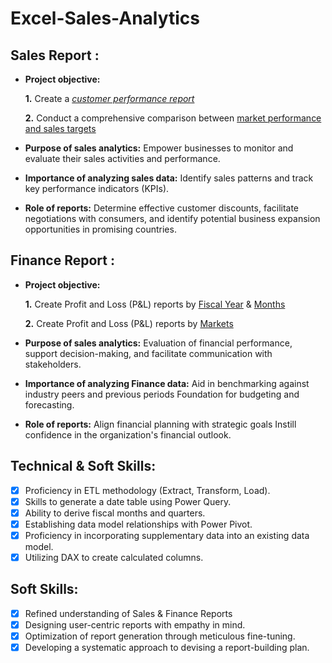 # Excel-Sales-Analytics
## Sales Report :


- **Project objective:** 

    **1.** Create a _[customer performance report](https://github.com/adarsh-ankur/Excel-Sales-Analytics/blob/main/Customer%20Performance%20Report.pdf)_ 

    **2.** Conduct a comprehensive comparison between [market performance and sales targets](https://github.com/adarsh-ankur/Excel-Sales-Analytics/blob/main/Market%20Performance%20Vs%20Target.pdf)

- **Purpose of sales analytics:** Empower businesses to monitor and evaluate their sales activities and performance.

- **Importance of analyzing sales data:** Identify sales patterns and track key performance indicators (KPIs).

- **Role of reports:** Determine effective customer discounts, facilitate negotiations with consumers, and identify potential business expansion opportunities in promising countries.


## Finance Report :

- **Project objective:** 

    **1.** Create Profit and Loss (P&L) reports by [Fiscal Year](https://github.com/adarsh-ankur/Excel-Sales-Analytics/blob/main/P%26L%20Statement%20by%20Fiscal%20Year.pdf) & [Months](https://github.com/adarsh-ankur/Excel-Sales-Analytics/blob/main/P%26L%20Statement%20by%20Months.pdf) 

   **2.** Create Profit and Loss (P&L) reports by [Markets](https://github.com/adarsh-ankur/Excel-Sales-Analytics/blob/main/P%26L%20Statement%20by%20Markets.pdf)

- **Purpose of sales analytics:** Evaluation of financial performance, support decision-making, and facilitate communication with stakeholders.

- **Importance of analyzing Finance data:** Aid in benchmarking against industry peers and previous periods Foundation for budgeting and forecasting.

- **Role of reports:** Align financial planning with strategic goals Instill confidence in the organization's financial outlook.


## Technical & Soft Skills:
- [x]	Proficiency in ETL methodology (Extract, Transform, Load).
- [x]	Skills to generate a date table using Power Query.
- [x]	Ability to derive fiscal months and quarters.
- [x]	Establishing data model relationships with Power Pivot.
- [x]	Proficiency in incorporating supplementary data into an existing data model.
- [x]	Utilizing DAX to create calculated columns.

## Soft Skills:
- [x]	Refined understanding of Sales & Finance Reports
- [x]	Designing user-centric reports with empathy in mind.
- [x]	Optimization of report generation through meticulous fine-tuning.
- [x]	Developing a systematic approach to devising a report-building plan.
